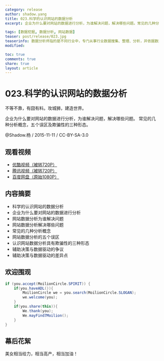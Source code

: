 ```yaml
---
category: release
author: shadow.yang
title: 023.科学的认识网站的数据分析
excerpt: 企业为什么要对网站的数据进行分析，为谁解决问题，解决哪些问题。常见的几种分析概念，五个误区及欺骗性的三种形态。

tags: [数据挖掘, 数据分析, 网站数据]
teaser: post/release/023.jpg
teaserinfo: 数据分析师指的是不同行业中，专门从事行业数据搜集、整理、分析，并依据数据做出行业研究、评估和预测的专业人员。
modified:

toc: true
comments: true
share: true
layout: article
---
```


# 023.科学的认识网站的数据分析

不等不靠，有囧有料。攻城狮，建造世界。  

企业为什么要对网站的数据进行分析，为谁解决问题，解决哪些问题。
常见的几种分析概念，五个误区及欺骗性的三种形态。

@Shadow.杨 / 2015-11-11 / CC-BY-SA-3.0  

## 观看视频

  * [优酷视频（被转720P）](http://v.youku.com/v_show/id_XMTM4NDY2NTQwNA==.html)
  * [腾讯视频（被转720P）](http://v.qq.com/page/t/l/u/t0172bxz0lu.html)
  * [百度网盘（原始1080P）](http://pan.baidu.com/share/link?shareid=3935315343&uk=1380913564&fid=1015514549948363)

## 内容摘要

  * 科学的认识网站的数据分析
  * 企业为什么要对网站的数据进行分析
  * 网站数据分析为谁解决问题
  * 网站数据分析解决哪些问题
  * 常见的几种分析概念
  * 网站数据分析的五个误区
  * 认识网站数据分析具有欺骗性的三种形态
  * 辅助决策与数据驱动的争议
  * 辅助决策与数据驱动的差异点

## 欢迎围观

``` java
if (you.accept(MoilionCircle.SPIRIT)) {
    if(you.haveADL()){
        MoilionCircle we = you.search(MoilionCircle.SLOGAN);
        we.welcome(you);
    }
    if(you.share(this)){
        We.thank(you);
        We.mayFind7Moilion();
    }
}
```

## 幕后花絮

美女相当给力，相当高产，相当加油！
